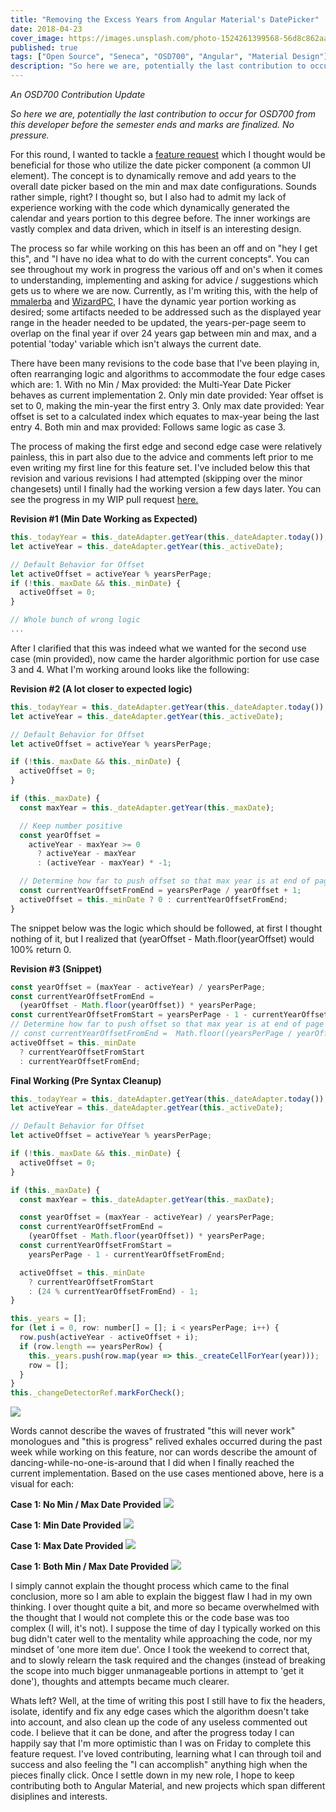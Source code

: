 ```yaml
---
title: "Removing the Excess Years from Angular Material's DatePicker"
date: 2018-04-23
cover_image: https://images.unsplash.com/photo-1524261399568-56d8c862aaf8?ixlib=rb-0.3.5&s=7997f1df5136aa78f1d28da2c100ef97&auto=format&fit=crop&w=1701&q=80
published: true
tags: ["Open Source", "Seneca", "OSD700", "Angular", "Material Design"]
description: "So here we are, potentially the last contribution to occur for OSD700 from this developer before the semester ends and marks are finalized. No pressure."
---
```


_An OSD700 Contribution Update_

_So here we are, potentially the last contribution to occur for OSD700 from this developer before the semester ends and marks are finalized. No pressure._

For this round, I wanted to tackle a [feature request](https://github.com/angular/material2/issues/10646) which I thought would be beneficial for those who utilize the date picker component (a common UI element). The concept is to dynamically remove and add years to the overall date picker based on the min and max date configurations. Sounds rather simple, right? I thought so, but I also had to admit my lack of experience working with the code which dynamically generated the calendar and years portion to this degree before. The inner workings are vastly complex and data driven, which in itself is an interesting design.

The process so far while working on this has been an off and on "hey I get this", and "I have no idea what to do with the current concepts". You can see throughout my work in progress the various off and on's when it comes to understanding, implementing and asking for advice / suggestions which gets us to where we are now. Currently, as I'm writing this, with the help of [mmalerba](https://github.com/mmalerba) and [WizardPC](https://github.com/WizardPC), I have the dynamic year portion working as desired; some artifacts needed to be addressed such as the displayed year range in the header needed to be updated, the years-per-page seem to overlap on the final year if over 24 years gap between min and max, and a potential 'today' variable which isn't always the current date.

There have been many revisions to the code base that I've been playing in, often rearranging logic and algorithms to accommodate the four edge cases which are: 1. With no Min / Max provided: the Multi-Year Date Picker behaves as current implementation 2. Only min date provided: Year offset is set to 0, making the min-year the first entry 3. Only max date provided: Year offset is set to a calculated index which equates to max-year being the last entry 4. Both min and max provided: Follows same logic as case 3.

The process of making the first edge and second edge case were relatively painless, this in part also due to the advice and comments left prior to me even writing my first line for this feature set. I've included below this that revision and various revisions I had attempted (skipping over the minor changesets) until I finally had the working version a few days later. You can see the progress in my WIP pull request [here.](https://github.com/angular/material2/pull/10910)

**Revision #1 (Min Date Working as Expected)**

```js
this._todayYear = this._dateAdapter.getYear(this._dateAdapter.today());
let activeYear = this._dateAdapter.getYear(this._activeDate);

// Default Behavior for Offset
let activeOffset = activeYear % yearsPerPage;
if (!this._maxDate && this._minDate) {
  activeOffset = 0;
}

// Whole bunch of wrong logic
...
```

After I clarified that this was indeed what we wanted for the second use case (min provided), now came the harder algorithmic portion for use case 3 and 4. What I'm working around looks like the following:

**Revision #2 (A lot closer to expected logic)**

```js
this._todayYear = this._dateAdapter.getYear(this._dateAdapter.today());
let activeYear = this._dateAdapter.getYear(this._activeDate);

// Default Behavior for Offset
let activeOffset = activeYear % yearsPerPage;

if (!this._maxDate && this._minDate) {
  activeOffset = 0;
}

if (this._maxDate) {
  const maxYear = this._dateAdapter.getYear(this._maxDate);

  // Keep number positive
  const yearOffset =
    activeYear - maxYear >= 0
      ? activeYear - maxYear
      : (activeYear - maxYear) * -1;

  // Determine how far to push offset so that max year is at end of page
  const currentYearOffsetFromEnd = yearsPerPage / yearOffset + 1;
  activeOffset = this._minDate ? 0 : currentYearOffsetFromEnd;
}
```

The snippet below was the logic which should be followed, at first I thought nothing of it, but I realized that (yearOffset - Math.floor(yearOffset) would 100% return 0.

**Revision #3 (Snippet)**

```js
const yearOffset = (maxYear - activeYear) / yearsPerPage;
const currentYearOffsetFromEnd =
  (yearOffset - Math.floor(yearOffset)) * yearsPerPage;
const currentYearOffsetFromStart = yearsPerPage - 1 - currentYearOffsetFromEnd;
// Determine how far to push offset so that max year is at end of page
// const currentYearOffsetFromEnd =  Math.floor((yearsPerPage / yearOffset)) + 1;
activeOffset = this._minDate
  ? currentYearOffsetFromStart
  : currentYearOffsetFromEnd;
```

**Final Working (Pre Syntax Cleanup)**

```js
this._todayYear = this._dateAdapter.getYear(this._dateAdapter.today());
let activeYear = this._dateAdapter.getYear(this._activeDate);

// Default Behavior for Offset
let activeOffset = activeYear % yearsPerPage;

if (!this._maxDate && this._minDate) {
  activeOffset = 0;
}

if (this._maxDate) {
  const maxYear = this._dateAdapter.getYear(this._maxDate);

  const yearOffset = (maxYear - activeYear) / yearsPerPage;
  const currentYearOffsetFromEnd =
    (yearOffset - Math.floor(yearOffset)) * yearsPerPage;
  const currentYearOffsetFromStart =
    yearsPerPage - 1 - currentYearOffsetFromEnd;

  activeOffset = this._minDate
    ? currentYearOffsetFromStart
    : (24 % currentYearOffsetFromEnd) - 1;
}

this._years = [];
for (let i = 0, row: number[] = []; i < yearsPerPage; i++) {
  row.push(activeYear - activeOffset + i);
  if (row.length == yearsPerRow) {
    this._years.push(row.map(year => this._createCellForYear(year)));
    row = [];
  }
}
this._changeDetectorRef.markForCheck();
```

[![](https://images.unsplash.com/photo-1524410411359-24e9a0aa7076?ixlib=rb-0.3.5&s=8b33b418bf108c15434c25f809ce0af2&auto=format&fit=crop&w=1650&q=80)](https://unsplash.com/@7bbbailey)

Words cannot describe the waves of frustrated "this will never work" monologues and "this is progress" relived exhales occurred during the past week while working on this feature, nor can words describe the amount of dancing-while-no-one-is-around that I did when I finally reached the current implementation. Based on the use cases mentioned above, here is a visual for each:

**Case 1: No Min / Max Date Provided** [![](./images/Screen-Shot-2018-04-22-at-4.01.24-PM-734x1024.png)](http://raygervais.ca/wp-content/uploads/2018/04/Screen-Shot-2018-04-22-at-4.01.24-PM.png)

**Case 1: Min Date Provided** [![](./images/Screen-Shot-2018-04-20-at-11.04.22-AM-711x1024.png)](http://raygervais.ca/wp-content/uploads/2018/04/Screen-Shot-2018-04-20-at-11.04.22-AM.png)

**Case 1: Max Date Provided** [![](./images/Screen-Shot-2018-04-22-at-4.02.33-PM-746x1024.png)](http://raygervais.ca/wp-content/uploads/2018/04/Screen-Shot-2018-04-22-at-4.02.33-PM.png)

**Case 1: Both Min / Max Date Provided** [![](./images/Screen-Shot-2018-04-22-at-4.02.12-PM-715x1024.png)](http://raygervais.ca/wp-content/uploads/2018/04/Screen-Shot-2018-04-22-at-4.02.12-PM.png)

I simply cannot explain the thought process which came to the final conclusion, more so I am able to explain the biggest flaw I had in my own thinking. I over thought quite a bit, and more so became overwhelmed with the thought that I would not complete this or the code base was too complex (I will, it's not). I suppose the time of day I typically worked on this bug didn't cater well to the mentality while approaching the code, nor my mindset of 'one more item due'. Once I took the weekend to correct that, and to slowly relearn the task required and the changes (instead of breaking the scope into much bigger unmanageable portions in attempt to 'get it done'), thoughts and attempts became much clearer.

Whats left? Well, at the time of writing this post I still have to fix the headers, isolate, identify and fix any edge cases which the algorithm doesn't take into account, and also clean up the code of any useless commented out code. I believe that it can be done, and after the progress today I can happily say that I'm more optimistic than I was on Friday to complete this feature request. I've loved contributing, learning what I can through toil and success and also feeling the "I can accomplish" anything high when the pieces finally click. Once I settle down in my new role, I hope to keep contributing both to Angular Material, and new projects which span different disiplines and interests.
